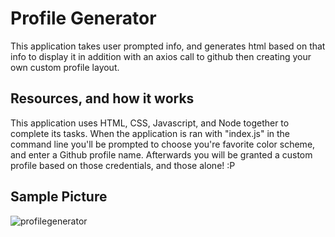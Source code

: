 # Profile Generator



This application takes user prompted info, and generates html based on that info to display it in addition with an axios call to github then creating your own custom profile layout.


## Resources, and how it works
																										
																										
This application uses HTML, CSS, Javascript, and Node together to complete its tasks. When the application is ran with "index.js" in the command line you'll be prompted to choose you're favorite color scheme, and enter a Github profile name. Afterwards you will be granted a custom profile based on those credentials, and those alone! :P

## Sample Picture
																									
![profilegenerator](https://user-images.githubusercontent.com/56096190/72234000-3e006f00-3590-11ea-8613-97ba286a84b3.png)

